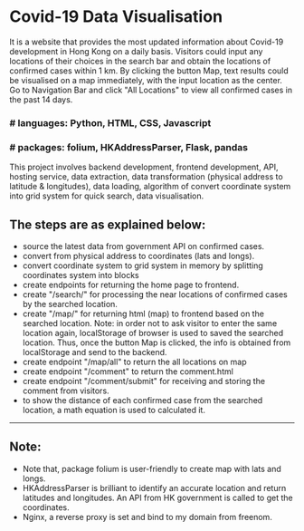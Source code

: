 # Covid-19 Data Visualisation

It is a website that provides the most updated information about Covid-19 development in Hong Kong on a daily basis. Visitors could input any locations of their choices in the search bar and obtain the locations of confirmed cases within 1 km. By clicking the button Map, text results could be visualised on a map immediately, with the input location as the center. Go to Navigation Bar and click "All Locations" to view all confirmed cases in the past 14 days.

### # languages: Python, HTML, CSS, Javascript

### # packages: folium, HKAddressParser, Flask, pandas

This project involves backend development, frontend development, API, hosting service, data extraction, data transformation (physical address to latitude & longitudes), data loading, algorithm of convert coordinate system into grid system for quick search, data visualisation.

## The steps are as explained below:

- source the latest data from government API on confirmed cases.
- convert from physical address to coordinates (lats and longs).
- convert coordinate system to grid system in memory by splitting coordinates system into blocks
- create endpoints for returning the home page to frontend.
- create "/search/<location>" for processing the near locations of confirmed cases by the searched location.
- create "/map/<location>" for returning html (map) to frontend based on the searched location.
Note: in order not to ask visitor to enter the same location again, localStorage of browser is used to saved the searched location. Thus, once the button Map is clicked, the info is obtained from localStorage and send to the backend.
- create endpoint "/map/all" to return the all locations on map
- create endpoint "/comment" to return the comment.html
- create endpoint "/comment/submit" for receiving and storing the comment from visitors.
- to show the distance of each confirmed case from the searched location, a math equation is used to calculated it.

---

## Note:

- Note that, package folium is user-friendly to create map with lats and longs.
- HKAddressParser is brilliant to identify an accurate location and return latitudes and longitudes. An API from HK government is called to get the coordinates.
- Nginx, a reverse proxy is set and bind to my domain from freenom.